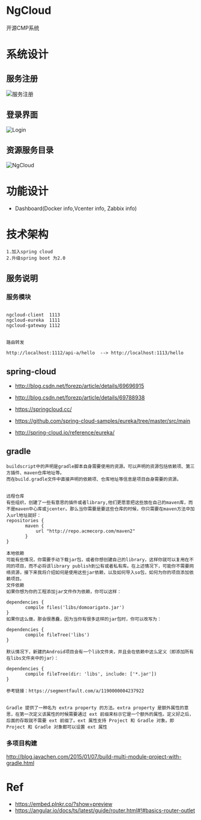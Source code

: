 # NgCloud
开源CMP系统

# 系统设计
## 服务注册
![服务注册](/doc/image/spring-cloud-service-discovery.png)

## 登录界面
![Login](/doc/image/login.png)

## 资源服务目录
![NgCloud](/doc/image/ngcloud.png)



# 功能设计

- Dashboard(Docker info,Vcenter info, Zabbix info)

# 技术架构
```
1.加入spring cloud 
2.升级spring boot 为2.0

```

## 服务说明

### 服务模块
```

ngcloud-client  1113
ngcloud-eureka  1111
ngcloud-gateway 1112


路由转发

http://localhost:1112/api-a/hello  --> http://localhost:1113/hello

```

## spring-cloud

- http://blog.csdn.net/forezp/article/details/69696915

- http://blog.csdn.net/forezp/article/details/69788938

- https://springcloud.cc/

- https://github.com/spring-cloud-samples/eureka/tree/master/src/main

- http://spring-cloud.io/reference/eureka/

## gradle 
```
buildscript中的声明是gradle脚本自身需要使用的资源。可以声明的资源包括依赖项、第三方插件、maven仓库地址等。
而在build.gradle文件中直接声明的依赖项、仓库地址等信息是项目自身需要的资源。


远程仓库
有些组织，创建了一些有意思的插件或者library,他们更愿意把这些放在自己的maven库，而不是maven中心库或jcenter。那么当你需要是要这些仓库的时候，你只需要在maven方法中加入url地址就好：
repositories {
       maven {
           url "http://repo.acmecorp.com/maven2"
       }
}

本地依赖
可能有些情况，你需要手动下载jar包，或者你想创建自己的library，这样你就可以复用在不同的项目，而不必将该library publish到公有或者私有库。在上述情况下，可能你不需要网络资源，接下来我将介绍如何是使用这些jar依赖，以及如何导入so包，如何为你的项目添加依赖项目。
文件依赖
如果你想为你的工程添加jar文件作为依赖，你可以这样：

dependencies {
       compile files('libs/domoarigato.jar')
}
如果你这么做，那会很愚蠢，因为当你有很多这样的jar包时，你可以改写为：

dependencies {
       compile fileTree('libs')
}
 
默认情况下，新建的Android项目会有一个lib文件夹，并且会在依赖中这么定义（即添加所有在libs文件夹中的jar）：

dependencies {
       compile fileTree(dir: 'libs', include: ['*.jar'])
}

参考链接：https://segmentfault.com/a/1190000004237922


Gradle 提供了一种名为 extra property 的方法。extra property 是额外属性的意思，在第一次定义该属性的时候需要通过 ext 前缀来标示它是一个额外的属性。定义好之后，后面的存取就不需要 ext 前缀了。ext 属性支持 Project 和 Gradle 对象。即 Project 和 Gradle 对象都可以设置 ext 属性
```

### 多项目构建

http://blog.javachen.com/2015/01/07/build-multi-module-project-with-gradle.html


# Ref
- https://embed.plnkr.co/?show=preview
- https://angular.io/docs/ts/latest/guide/router.html#!#basics-router-outlet

